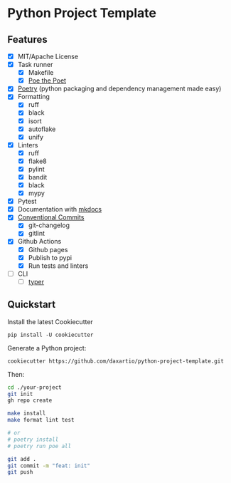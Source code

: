 # Python Project Template

## Features

- [x] MIT/Apache License
- [x] Task runner
  - [x] Makefile
  - [x] [Poe the Poet](https://github.com/nat-n/poethepoet)
- [x] [Poetry](https://python-poetry.org/) (python packaging and dependency management made easy)
- [x] Formatting
  - [x] ruff
  - [x] black
  - [x] isort
  - [x] autoflake
  - [x] unify
- [x] Linters
  - [x] ruff
  - [x] flake8
  - [x] pylint
  - [x] bandit
  - [x] black
  - [x] mypy
- [x] Pytest
- [x] Documentation with [mkdocs](https://www.mkdocs.org/)
- [x] [Conventional Commits](https://www.conventionalcommits.org/)
  - [x] git-changelog
  - [x] gitlint
- [x] Github Actions
  - [x] Github pages
  - [x] Publish to pypi
  - [x] Run tests and linters
- [ ] CLI
  - [ ] [typer](https://typer.tiangolo.com)

## Quickstart

Install the latest Cookiecutter

```
pip install -U cookiecutter
```

Generate a Python project:

```
cookiecutter https://github.com/daxartio/python-project-template.git
```

Then:

```bash
cd ./your-project
git init
gh repo create

make install
make format lint test

# or
# poetry install
# poetry run poe all

git add .
git commit -m "feat: init"
git push
```
